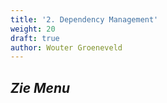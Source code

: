 ```yaml
---
title: '2. Dependency Management'
weight: 20
draft: true
author: Wouter Groeneveld
---
```


## _Zie Menu_

